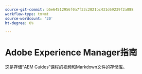 ```yaml
---
source-git-commit: b5e64512956f0a7f33c2021bc431d69239f2a088
workflow-type: tm+mt
source-wordcount: '20'
ht-degree: 0%

---
```

# Adobe Experience Manager指南

这是存储“AEM Guides”课程的视频和Markdown文件的存储库。
